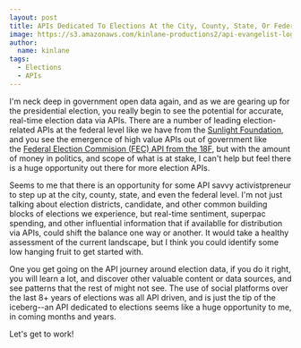 ```yaml
---
layout: post
title: APIs Dedicated To Elections At the City, County, State, Or Federal Level
image: https://s3.amazonaws.com/kinlane-productions2/api-evangelist-logos/api-evangelist-butterfly-vertical.png
author:
  name: kinlane
tags:
  - Elections
  - APIs
---
```

I'm neck deep in government open data again, and as we are gearing up for the presidential election, you really begin to see the potential for accurate, real-time election data via APIs. There are a number of leading election-related APIs at the federal level like we have from the [Sunlight Foundation](https://sunlightfoundation.com/api/), and you see the emergence of high value APIs out of government like the [Federal Election Commision (FEC) API from the 18F](https://18f.gsa.gov/2015/07/08/openfec-api/), but with the amount of money in politics, and scope of what is at stake, I can't help but feel there is a huge opportunity out there for more election APIs.

Seems to me that there is an opportunity for some API savvy activistpreneur to step up at the city, county, state, and even the federal level. I'm not just talking about election districts, candidate, and other common building blocks of elections we experience, but real-time sentiment, superpac spending, and other influential information that if availablle for distribution via APIs, could shift the balance one way or another. It would take a healthy assessment of the current landscape, but I think you could identify some low hanging fruit to get started with.

One you get going on the API journey around election data, if you do it right, you will learn a lot, and discover other valuable content or data sources, and see patterns that the rest of might not see. The use of social platforms over the last 8+ years of elections was all API driven, and is just the tip of the iceberg--an API dedicated to elections seems like a huge opportunity to me, in coming months and years.

Let's get to work!